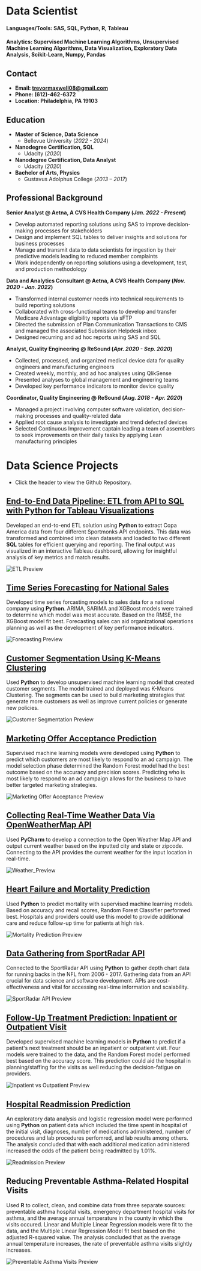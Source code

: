 # Data Scientist

#### Languages/Tools: SAS, SQL, Python, R, Tableau
#### Analytics: Supervised Machine Learning Algorithms, Unsupervised Machine Learning Algorithms, Data Visualization, Exploratory Data Analysis, Scikit-Learn, Numpy, Pandas


## Contact
- **Email: trevormaxwell08@gmail.com**
- **Phone: (612)-462-6372**
- **Location: Philadelphia, PA 19103**

## Education
- **Master of Science, Data Science**
  - Bellevue University (_2022 - 2024_)
- **Nanodegree Certification, SQL**
  - Udacity (_2020_)
- **Nanodegree Certification, Data Analyst**
  - Udacity (_2020_)
- **Bachelor of Arts, Physics**
  - Gustavus Adolphus College (_2013 – 2017_)

## Professional Background
**Senior Analyst @ Aetna, A CVS Health Company (_Jan. 2022 - Present_)**
 - Develop automated reporting solutions using SAS to improve decision-making processes for stakeholders
 - Design and implement SQL tables to deliver insights and solutions for business processes
 - Manage and transmit data to data scientists for ingestion by their predictive models leading to reduced member complaints
 - Work independently on reporting solutions using a development, test, and production methodology


**Data and Analytics Consultant @ Aetna, A CVS Health Company (_Nov. 2020 - Jan. 2022_)**
 - Transformed internal customer needs into technical requirements to build reporting solutions
 - Collaborated with cross-functional teams to develop and transfer Medicare Advantage eligibility reports via sFTP
 - Directed the submission of Plan Communication Transactions to CMS and managed the associated Submission Helpdesk inbox
 - Designed recurring and ad hoc reports using SAS and SQL


**Analyst, Quality Engineering @ ReSound (_Apr. 2020 - Sep. 2020_)**
 - Collected, processed, and organized medical device data for quality engineers and manufacturing engineers
 - Created weekly, monthly, and ad hoc analyses using QlikSense
 - Presented analyses to global management and engineering teams
 - Developed key performance indicators to monitor device quality


**Coordinator, Quality Engineering @ ReSound (_Aug. 2018 - Apr. 2020_)**
 - Managed a project involving computer software validation, decision-making processes and quality-related data
 - Applied root cause analysis to investigate and trend defected devices
 - Selected Continuous Improvement captain leading a team of assemblers to seek improvements on their daily tasks by applying Lean manufacturing principles


 
# Data Science Projects
- Click the header to view the Github Repository.

## [End-to-End Data Pipeline: ETL from API to SQL with Python for Tableau Visualizations](https://github.com/trevormaxwell/Time-Series-Forecasting-for-National-Sales)
Developed an end-to-end ETL solution using **Python** to extract Copa America data from four different Sportmonks API endpoints. This data was transformed and combined into clean datasets and loaded to two different **SQL** tables for efficient querying and reporting. The final output was visualized in an interactive Tableau dashboard, allowing for insightful analysis of key metrics and match results.

![ETL Preview](/assets/images/SportMonks_API_ETL_Dashboard_Screen_Record.gif)


## [Time Series Forecasting for National Sales](https://github.com/trevormaxwell/Time-Series-Forecasting-for-National-Sales)
Developed time series forcasting models to sales data for a national company using **Python**. ARIMA, SARIMA and XGBoost models were trained to determine which model was most accurate. Based on the RMSE, the XGBoost model fit best. Forecasting sales can aid organizational operations planning as well as the development of key performance indicators.

![Forecasting Preview](/assets/images/Forecasting_Preview.jpg)


## [Customer Segmentation Using K-Means Clustering](https://github.com/trevormaxwell/Customer-Segmentation-Using-K-Means-Clustering)
Used **Python** to develop unsupervised machine learning model that created customer segments. The model trained and deployed was K-Means Clustering. The segments can be used to build marketing strategies that generate more customers as well as improve current policies or generate new policies. 

![Customer Segmentation Preview](/assets/images/Customer_Segmentation_Preview_v2.jpeg)

 
## [Marketing Offer Acceptance Prediction](https://github.com/trevormaxwell/Marketing-Offer-Acceptance-Prediction)
Supervised machine learning models were developed using **Python** to predict which customers are most likely to respond to an ad campaign. The model selection phase determined the Random Forest model had the best outcome based on the accuracy and precision scores. Predicting who is most likely to respond to an ad campaign allows for the business to have better targeted marketing strategies.  

![Marketing Offer Acceptance Preview](/assets/images/Marketing_Campaign_Preview.jpg)

 
## [Collecting Real-Time Weather Data Via OpenWeatherMap API](https://github.com/trevormaxwell/Open-Weather-Map-API)

Used **PyCharm** to develop a connection to the Open Weather Map API and output current weather based on the inputted city and state or zipcode. Connecting to the API provides the current weather for the input location in real-time.

![Weather_Preview](/assets/images/Weather_Preview.jpg)

## [Heart Failure and Mortality Prediction](https://github.com/trevormaxwell/Heart-Failure-and-Mortality-Prediction)
Used **Python** to predict mortality with supervised machine learning models. Based on accuracy and recall scores, Random Forest Classifier performed best. Hospitals and providers could use this model to provide additional care and reduce follow-up time for patients at high risk. 

![Mortality Prediction Preview](/assets/images/Mortality_Prediction_Preview.jpg)

## [Data Gathering from SportRadar API](https://github.com/trevormaxwell/SportRadar-API)
Connected to the SportRadar API using **Python** to gather depth chart data for running backs in the NFL from 2006 - 2017. Gathering data from an API crucial for data science and software development. APIs are cost-effectiveness and vital for accessing real-time information and scalability. 

![SportRadar API Preview](/assets/images/SportRadar_API_Preview.jpg)

## [Follow-Up Treatment Prediction: Inpatient or Outpatient Visit](https://github.com/trevormaxwell/Follow-Up-Treatment-Prediction)
Developed supervised machine learning models in **Python** to predict if a patient's next treatment should be an inpatient or outpatient visit. Four models were trained to the data, and the Random Forest model performed best based on the accuracy score. This prediction could aid the hospital in planning/staffing for the visits as well reducing the decision-fatigue on providers.

![Inpatient vs Outpatient Preview](/assets/images/Inpatient_vs_Outpatient_Preview.jpg)

## [Hospital Readmission Prediction](https://github.com/trevormaxwell/Hospital-Readmissions-Analysis/tree/main)
An exploratory data analysis and logistic regression model were performed using **Python** on patient data which included the time spent in hospital of the initial visit, diagnoses, number of medications administered, number of procedures and lab procedures perfomred, and lab results among others. The analysis concluded that with each additional medication administered increased the odds of the patient being readmitted by 1.01%.

![Readmission Preview](/assets/images/Readmission_Preview.jpg)

## Reducing Preventable Asthma-Related Hospital Visits
Used **R** to collect, clean, and combine data from three separate sources: preventable asthma hospital visits, emergency department hospital visits for asthma, and the average annual temperature in the county in which the visits occured. Linear and Multiple Linear Regression models were fit to the data, and the Multiple Linear Regression Model fit best based on the adjusted R-squared value. The analysis concluded that as the average annual temperature increases, the rate of preventable asthma visits slightly increases.  

![Preventable Asthma Visits Preview](/assets/images/Preventable_Asthma_Visits_Preview.jpg)
